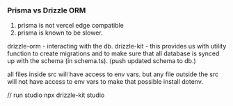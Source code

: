 ### Prisma vs Drizzle ORM
1. prisma is not vercel edge compatible
2. prisma is known to be slower.

drizzle-orm - interacting with the db.
drizzle-kit - this provides us with utility function to create migrations and to make sure that all database is synced up with the schema (in schema.ts). (push updated schema to db.)

all files inside src will have access to env vars. but any file outside the src will not have access to env vars to make that possible install dotenv.

// run studio
 npx drizzle-kit studio

